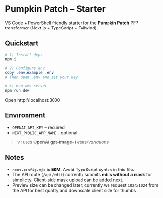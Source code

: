 # Pumpkin Patch – Starter

VS Code + PowerShell friendly starter for the **Pumpkin Patch** PFP transformer (Next.js + TypeScript + Tailwind).

## Quickstart

```powershell
# 1) Install deps
npm i

# 2) Configure env
copy .env.example .env
# Then open .env and set your key

# 3) Run dev server
npm run dev
```

Open http://localhost:3000

## Environment

- `OPENAI_API_KEY` – required
- `NEXT_PUBLIC_APP_NAME` – optional

> v1 uses **OpenAI gpt-image-1** _edits/variations_.

## Notes

- `next.config.mjs` is **ESM**. Avoid TypeScript syntax in this file.
- The API route (`/api/edit`) currently submits **edits without a mask** for simplicity. Client-side mask upload can be added next.
- Preview size can be changed later; currently we request `1024x1024` from the API for best quality and downscale client side for thumbs.
